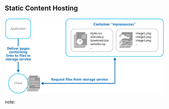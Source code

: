 ## Static Content Hosting

![Static Content Hosting](resources/images/static-content-hosting.png)

note:
